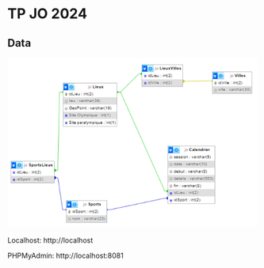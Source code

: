 # TP JO 2024

## Data

![](readme_docs/c5f72f5f.png)

Localhost:
http://localhost

PHPMyAdmin:
http://localhost:8081